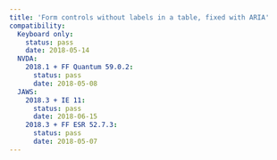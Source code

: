 ```yaml
---
title: 'Form controls without labels in a table, fixed with ARIA'
compatibility:
  Keyboard only:
    status: pass
    date: 2018-05-14
  NVDA:
    2018.1 + FF Quantum 59.0.2:
      status: pass
      date: 2018-05-08
  JAWS:
    2018.3 + IE 11:
      status: pass
      date: 2018-06-15
    2018.3 + FF ESR 52.7.3:
      status: pass
      date: 2018-05-07
---
```

